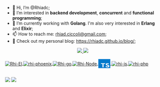 - 👋 Hi, I’m @Rhiadc;
- 👀 I’m interested in <strong>backend development</strong>, <strong>concurrent</strong> and <strong> functional programming</strong>;
- 🌱 I’m currently working with <strong>Golang</strong>. I'm also very interested in <strong>Erlang</strong> and <strong>Elixir</strong>;
- 📫 How to reach me: rhiad.ciccoli@gmail.com;
- 🍃 Check out my personal blog: https://rhiadc.github.io/blog/; <br/>

<div align="center">
  <a href="https://github.com/rhiadc">
  <img height="180em" src="https://github-readme-stats.vercel.app/api?username=rhiadc&show_icons=true&theme=dracula&include_all_commits=true&count_private=true"/>
  <img height="180em" src="https://github-readme-stats.vercel.app/api/top-langs/?username=rhiadc&layout=compact&langs_count=7&theme=dracula"/>
</div>
 <div style="display: inline_block"><br>
  <img align="center" alt="Rhi-El" height="30" width="40" src="https://cdn.jsdelivr.net/gh/devicons/devicon/icons/elixir/elixir-original.svg">
  <img align="center" alt="rhi-phoenix" height="30" width="40" src="https://cdn.jsdelivr.net/gh/devicons/devicon/icons/phoenix/phoenix-original.svg">
   <img align="center" alt="Rhi-go" height="30" width="40" src="https://cdn.jsdelivr.net/gh/devicons/devicon/icons/go/go-original.svg">
  <img align="center" alt="Rhi-Node" height="30" width="40" src="https://cdn.jsdelivr.net/gh/devicons/devicon/icons/nodejs/nodejs-original.svg">
  <img align="center" alt="Rhi-Ts" height="30" width="40" src="https://raw.githubusercontent.com/devicons/devicon/master/icons/typescript/typescript-plain.svg">
  <img align="center" alt="rhi-js" height="30" width="40" src="https://cdn.jsdelivr.net/gh/devicons/devicon/icons/javascript/javascript-plain.svg">
  <img align="center" alt="rhi-php" height="30" width="40" src="https://cdn.jsdelivr.net/gh/devicons/devicon/icons/php/php-plain.svg">
</div></a>
  
  ##
 
<div> 
  <a href = "mailto:rhiad.ciccoli@gmail.com"><img src="https://img.shields.io/badge/-Gmail-%23333?style=for-the-badge&logo=gmail&logoColor=white" target="_blank"></a>
  <a href="https://www.linkedin.com/in/rhiadciccoli/" target="_blank"><img src="https://img.shields.io/badge/-LinkedIn-%230077B5?style=for-the-badge&logo=linkedin&logoColor=white" target="_blank"></a> 
 
 
</div>
<!---
Rhiadc/Rhiadc is a ✨ special ✨ repository because its `README.md` (this file) appears on your GitHub profile.
You can click the Preview link to take a look at your changes.
--->
